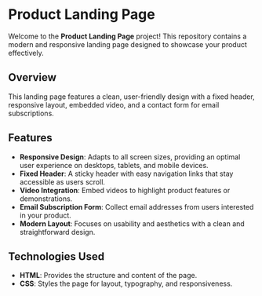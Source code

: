 # Product Landing Page

Welcome to the **Product Landing Page** project! This repository contains a modern and responsive landing page designed to showcase your product effectively.

## Overview

This landing page features a clean, user-friendly design with a fixed header, responsive layout, embedded video, and a contact form for email subscriptions.

## Features

- **Responsive Design**: Adapts to all screen sizes, providing an optimal user experience on desktops, tablets, and mobile devices.
- **Fixed Header**: A sticky header with easy navigation links that stay accessible as users scroll.
- **Video Integration**: Embed videos to highlight product features or demonstrations.
- **Email Subscription Form**: Collect email addresses from users interested in your product.
- **Modern Layout**: Focuses on usability and aesthetics with a clean and straightforward design.

## Technologies Used

- **HTML**: Provides the structure and content of the page.
- **CSS**: Styles the page for layout, typography, and responsiveness.


